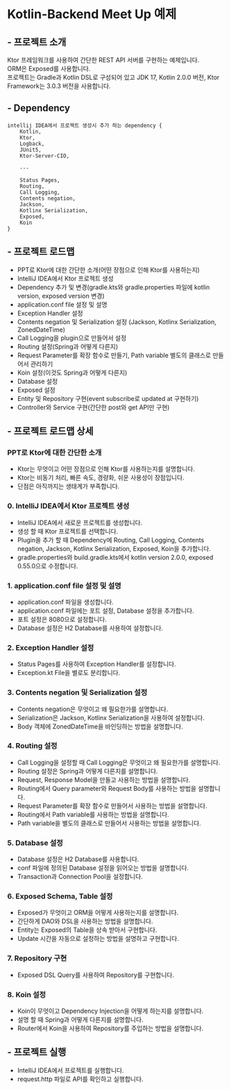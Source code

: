 # Kotlin-Backend Meet Up 예제

## - 프로젝트 소개

Ktor 프레임워크를 사용하여 간단한 REST API 서버를 구현하는 예제입니다.  
ORM은 Exposed를 사용합니다.  
프로젝트는 Gradle과 Kotlin DSL로 구성되어 있고 JDK 17, Kotlin 2.0.0 버전, Ktor Framework는 3.0.3 버전을 사용합니다.

## - Dependency

```text
intellij IDEA에서 프로젝트 생성시 추가 하는 dependency {
    Kotlin,
    Ktor,
    Logback,
    JUnit5,
    Ktor-Server-CIO,
    
    ---
    
    Status Pages,
    Routing,
    Call Logging,
    Contents negation,
    Jackson,
    Kotlinx Serialization,
    Exposed,
    Koin
}
```

## - 프로젝트 로드맵

- PPT로 Ktor에 대한 간단한 소개(어떤 장점으로 인해 Ktor를 사용하는지)
- IntelliJ IDEA에서 Ktor 프로젝트 생성
- Dependency 추가 및 변경(gradle.kts와 gradle.properties 파일에 kotlin version, exposed version 변경)
- application.conf file 설정 및 설명
- Exception Handler 설정
- Contents negation 및 Serialization 설정 (Jackson, Kotlinx Serialization, ZonedDateTime)
- Call Logging을 plugin으로 만들어서 설정
- Routing 설정(Spring과 어떻게 다른지)
- Request Parameter를 확장 함수로 만들기, Path variable 별도의 클래스로 만들어서 관리하기
- Koin 설정(이것도 Spring과 어떻게 다른지)
- Database 설정
- Exposed 설정
- Entity 및 Repository 구현(event subscribe로 updated at 구현하기)
- Controller와 Service 구현(간단한 post와 get API만 구현)

## - 프로젝트 로드맵 상세

### PPT로 Ktor에 대한 간단한 소개

- Ktor는 무엇이고 어떤 장점으로 인해 Ktor를 사용하는지를 설명합니다.
- Ktor는 비동기 처리, 빠른 속도, 경량화, 쉬운 사용성이 장점입니다.
- 단점은 아직까지는 생태계가 부족합니다.

### 0. IntelliJ IDEA에서 Ktor 프로젝트 생성

- IntelliJ IDEA에서 새로운 프로젝트를 생성합니다.
- 생성 할 때 Ktor 프로젝트를 선택합니다.
- Plugin을 추가 할 때 Dependency에 Routing, Call Logging, Contents negation, Jackson, Kotlinx Serialization, Exposed, Koin을 추가합니다.
- gradle.properties와 build.gradle.kts에서 kotlin version 2.0.0, exposed 0.55.0으로 수정합니다.

### 1. application.conf file 설정 및 설명

- application.conf 파일을 생성합니다.
- application.conf 파일에는 포트 설정, Database 설정을 추가합니다.
- 포트 설정은 8080으로 설정합니다.
- Database 설정은 H2 Database를 사용하여 설정합니다.

### 2. Exception Handler 설정

- Status Pages를 사용하여 Exception Handler를 설정합니다.
- Exception.kt File을 별로도 분리합니다.

### 3. Contents negation 및 Serialization 설정

- Contents negation은 무엇이고 왜 필요한가를 설명합니다.
- Serialization은 Jackson, Kotlinx Serialization을 사용하여 설정합니다.
- Body 객체에 ZonedDateTime을 바인딩하는 방법을 설명합니다.

### 4. Routing 설정

- Call Logging을 설정할 때 Call Logging은 무엇이고 왜 필요한가를 설명합니다.
- Routing 설정은 Spring과 어떻게 다른지를 설명합니다.
- Request, Response Model을 만들고 사용하는 방법을 설명합니다.
- Routing에서 Query parameter와 Request Body를 사용하는 방법을 설명합니다.
- Request Parameter를 확장 함수로 만들어서 사용하는 방법을 설명합니다.
- Routing에서 Path variable를 사용하는 방법을 설명합니다.
- Path variable을 별도의 클래스로 만들어서 사용하는 방법을 설명합니다.

### 5. Database 설정

- Database 설정은 H2 Database를 사용합니다.
- conf 파일에 정의된 Database 설정을 읽어오는 방법을 설명합니다.
- Transaction과 Connection Pool을 설정합니다.

### 6. Exposed Schema, Table 설정

- Exposed가 무엇이고 ORM을 어떻게 사용하는지를 설명합니다.
- 간단하게 DAO와 DSL을 사용하는 방법을 설명합니다.
- Entity는 Exposed의 Table을 상속 받아서 구현합니다.
- Update 시간을 자동으로 설정하는 방법을 설명하고 구현합니다.

### 7. Repository 구현

- Exposed DSL Query를 사용하여 Repository를 구현합니다.

### 8. Koin 설정

- Koin이 무엇이고 Dependency Injection을 어떻게 하는지를 설명합니다.
- 설명 할 때 Spring과 어떻게 다른지를 설명합니다.
- Router에서 Koin을 사용하여 Repository를 주입하는 방법을 설명합니다.

## - 프로젝트 실행

- IntelliJ IDEA에서 프로젝트를 실행합니다.
- request.http 파일로 API를 확인하고 실행합니다.